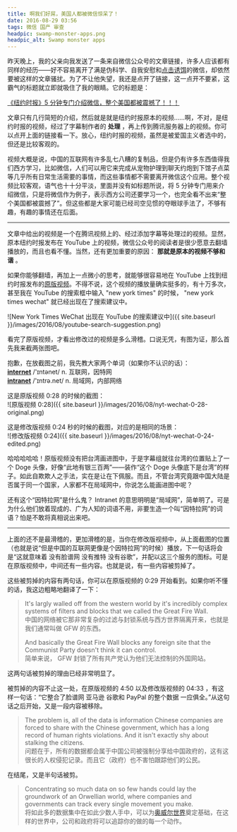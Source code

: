 ```yaml
---
title: 啊我们好屌，美国人都被微信惊呆了！
date: 2016-08-29 03:56
tags: 微信 国产 审查
headpic: swamp-monster-apps.png
headpic_alt: Swamp monster apps
---
```


昨天晚上，我的父亲向我发送了一条来自微信公众号的文章链接，许多人应该都有同样的经历——好不容易离开了满是伪科学、自我安慰和[点击诱饵](https://zh.wikipedia.org/wiki/%E6%A0%87%E9%A2%98%E5%85%9A)的微信，却依然要被这样的文章骚扰。为了不让他失望，我还是点开了链接，这一点开不要紧，这霸气的标题就立即就吸住了我的眼睛。它的标题是：

[《纽约时报》5 分钟专门介绍微信，整个美国都被震撼了！！！](https://mp.weixin.qq.com/s?__biz=MjM5NDE1MDYyMQ==&mid=2651012333&idx=2&sn=ec979845d27390e14fc6e410dc5f39ce&scene=2&srcid=0827mT68AUMbloIVi3Q5Lcf8&from=timeline&isappinstalled=0&key=cf237d7ae24775e8921aae1f6f8977a68dc5b08539d00d15399ca2c789e5eb882a8d73cc58429c65f07363e9cdb88a03&ascene=2&uin=MjI5MjQzMDI0Mg%3D%3D&devicetype=iPhone+OS9.3.4&version=16031610&nettype=3G+&fontScale=100&pass_ticket=UaLhy9WlBvWI52YyIwWn9Ysaaj4IKolDhtkPSxxaB7H8t0jFnm%2FbDzwCETmVOSyY)

<!--more-->

文章只有几行简短的介绍，然后就是就是纽约时报原本的视频……啊，不对，是纽约时报的视频，经过了字幕制作者的 **处理** ，再上传到腾讯服务器上的视频。你可以点开上面的链接看一下。放心，纽约时报的视频，虽然是被爱国主义者选中的，但还是比较客观的。

视频大概是说，中国的互联网有许多乱七八糟的复制品，但是仍有许多东西值得我们西方学习，比如微信，人们可以用它来完成从宠物护理到聊天约炮到下馆子点菜等几乎所有日常生活需要的事情，而这些事情都不需要离开微信这个应用。整个视频比较客观，语气也十十分平淡，里面并没有如标题所说，将 5 分钟专门用来介绍微信，只是将微信作为例子，表示西方公司还要学习一个，也完全看不出来“整个美国都被震撼了”。但这些都是大家可能已经司空见惯的夺眼球手法了，不够有趣，有趣的事情还在后面。

----------

文章中给出的视频是一个在腾讯视频上的、经过添加字幕等处理过的视频。显然，原本纽约时报发布在 YouTube 上的视频，微信公众号的阅读者是很少愿意去翻墙播放的，而且也看不懂。当然，还有更加重要的原因： **那就是原本的视频不够和谐** 。

如果你能够翻墙，再加上一点微小的思考，就能够很容易地在 YouTube 上找到纽约时报发布的[原版视频](https://www.youtube.com/watch?v=VAesMQ6VtK8)。不得不说，这个视频的播放量确实挺多的，有十万多次，甚至我在 YouTube 的搜索框中输入 "new york times" 的时候， "new york times wechat" 就已经出现在了搜索建议中。

![New York Times WeChat 出现在 YouTube 的搜索建议中]({{ site.baseurl }}/images/2016/08/youtube-search-suggestion.png)

看完了原版视频，才看出修改过的视频是多么滑稽。口说无凭，有图为证，那么首先我来截两张图吧。

抱歉，在放截图之前，我先教大家两个单词（如果你不认识的话）：  
**[internet](https://www.bing.com/dict/search?q=internet)** /'ɪntənet/ n. 互联网，因特网  
**[intranet](https://www.bing.com/dict/search?q=intranet)** /'ɪntrə.net/ n. 局域网，内部网络

这是原版视频 0:28 的时候的截图：  
![原版视频 0:28]({{ site.baseurl }}/images/2016/08/nyt-wechat-0-28-original.png)

这是修改版视频 0:24 秒的时候的截图，对应的是相同的场景：  
![修改版视频 0:24]({{ site.baseurl }}/images/2016/08/nyt-wechat-0-24-edited.png)

哈哈哈哈哈！原版视频没有把台湾画进图中，于是字幕组就往台湾的位置贴上了一个 Doge 头像，好像“此地有银三百两”——装作“这个 Doge 头像底下是台湾”的样子。如此自欺欺人之手法，实在是让在下佩服。而且，不管台湾究竟跟中国大陆是否属于同一个国家，人家都不在局域网中，你说怎么能画进图中呢？

还有这个“因特拉网”是什么鬼？ Intranet 的意思明明是“局域网”，简单明了。可是为什么他们放着现成的、广为人知的词语不用，非要生造一个叫“因特拉网”的词语？怕是不敢将真相说出来吧。

----------

上面的还不是最滑稽的，更加滑稽的是，当你在修改版视频中，从上面截图的位置（也就是说“但是中国的互联网更像是个因特拉网”的时候）播放，下一句话将会是“这就意味着 没有脸谱网 没有推特 没有谷歌”，并配以这三个服务的图标。可是在原版视频中，中间还有一些内容。也就是说，有一些内容被剪掉了。

这些被剪掉的内容有两句话，你可以在原版视频的 0:29 开始看到。如果你听不懂的话，我这边粗略地翻译了一下：  

> It's largly walled off from the western world by it's incredibly complex systems of filters and blocks that we called the Great Fire Wall.  
> 中国的网络被它那非常复杂的过滤与封锁系统与西方世界隔离开来，也就是我们通常叫做 GFW 的东西。
> 
> And basically the Great Fire Wall blocks any foreign site that the Communist Party doesn't think it can control.  
> 简单来说， GFW 封锁了所有共产党认为他们无法控制的外国网站。

这两句话被剪掉的理由已经非常明显了。

被剪掉的内容不止这一处，在原版视频的 4:50 以及修改版视频的 04:33 ，有这样一句话：“它整合了脸谱网 亚马逊 谷歌和 PayPal 的整个数据 一应俱全。”从这句话之后开始，又是一段内容被移除。

> The problem is, all of the data is information Chinese companies are forced to share with the Chinese government, which has a long record of human rights violations. And it isn't exactly shy about stalking the citizens.  
> 问题在于，所有的数据都会属于中国公司被强制分享给中国政府的，这有这很长的人权侵犯记录。而且它（政府）也不害怕跟踪他们的公民。

在结尾，又是半句话被剪。

> Concentrating so much data on so few hands could lay the groundwork of an Orwellian world, where companies and governments can track every single movement you make.  
> 将如此多的数据集中在如此少数人手中，可以为[奥威尔世界](https://zh.wikipedia.org/wiki/%E6%AD%90%E5%A8%81%E7%88%BE%E4%B8%BB%E7%BE%A9)奠定基础，在这样的世界中，公司和政府将可以追踪你的做的每一个动作。
